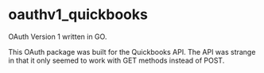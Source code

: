 # oauthv1_quickbooks
OAuth Version 1 written in GO. 

This OAuth package was built for the Quickbooks API. The API was strange in that it only seemed to work with GET methods instead of POST. 
